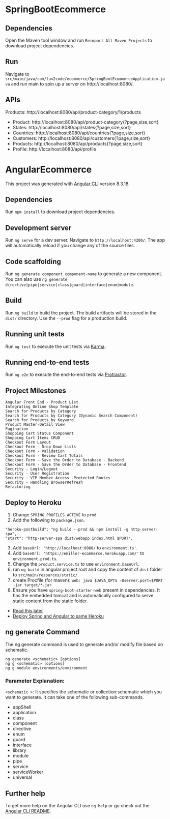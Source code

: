 # SpringBootEcommerce

## Dependencies

Open the Maven tool window and run `Reimport All Maven Projects` to download project dependencies.

## Run

Navigate to `src/main/java/com/luv2code/ecommerce/SpringBootEcommerceApplication.java` and run main to spin up a server on http://localhost:8080/.

## APIs

Products: http://localhost:8080/api/product-category/1/products

* Product: http://localhost:8080/api/product-category{?page,size,sort}
* States: http://localhost:8080/api/states{?page,size,sort}
* Countries: http://localhost:8080/api/countries{?page,size,sort}
* Customers: http://localhost:8080/api/customers{?page,size,sort}
* Products: http://localhost:8080/api/products{?page,size,sort}
* Profile: http://localhost:8080/api/profile

# AngularEcommerce

This project was generated with [Angular CLI](https://github.com/angular/angular-cli) version 8.3.18.

## Dependencies

Run `npm install` to download project dependencies.

## Development server

Run `ng serve` for a dev server. Navigate to `http://localhost:4200/`. The app will automatically reload if you change any of the source files.

## Code scaffolding

Run `ng generate component component-name` to generate a new component. You can also use `ng generate directive|pipe|service|class|guard|interface|enum|module`.

## Build

Run `ng build` to build the project. The build artifacts will be stored in the `dist/` directory. Use the `--prod` flag for a production build.

## Running unit tests

Run `ng test` to execute the unit tests via [Karma](https://karma-runner.github.io).

## Running end-to-end tests

Run `ng e2e` to execute the end-to-end tests via [Protractor](http://www.protractortest.org/).

## Project Milestones

```gherkin
Angular Front End - Product List
Integrating Online Shop Template
Search for Products by Category
Search for Products by Category (Dynamic Search Component)
Search for Products by Keyword
Product Master-Detail View
Pagination
Shopping Cart Status Component
Shopping Cart Items CRUD
Checkout Form Layout
Checkout Form - Drop-Down Lists
Checkout Form - Validation
Checkout Form - Review Cart Totals
Checkout Form - Save the Order to Database - Backend
Checkout Form - Save the Order to Database - Frontend
Security - Login/Logout
Security - User Registration
Security - VIP Member Access -Protected Routes
Security - Handling BrowserRefresh
Refactoring
```

## Deploy to Heroku

1. Change `SPRING_PROFILES_ACTIVE` to `prod`.
1. Add the following to `package.json`.
```aidl
"heroku-postbuild": "ng build --prod && npm install -g http-server-spa",
"start": "http-server-spa dist/webapp index.html $PORT",
```
3. Add `baseUrl: 'http://localhost:8080/` to `environment.ts'`.
1. Add `baseUrl: 'https://emiller-ecommerce.herokuapp.com/'` to `environment.prod.ts`.
1. Change the `product.service.ts` to use `environment.baseUrl`.
1. run `ng build` in angular project root and copy the content of `dist` folder to `src/main/resources/static/`.
1. create Procfile (for maven): `web: java $JAVA_OPTS -Dserver.port=$PORT -jar target/*.jar`
1. Ensure you have `spring-boot-starter-web` present in dependencies. It has the embedded tomcat and is automatically configured to serve static content from the static folder.


* [Read this later](https://dasunpubudu.wordpress.com/2018/04/17/deploying-spring-angular-mast-stack-application-in-heroku/)
* [Deploy Spring and Angular to same Heroku](https://stackoverflow.com/questions/44831611/spring-boot-angular-2-heroku-deployment)


## ng generate Command

The ng generate command is used to generate and/or modify file based on schematic.

```
ng generate <schematic> [options]  
ng g <schematic> [options]  
ng g module environments/environment
```
### Parameter Explanation:
`<schematic >`: It specifies the schematic or collection:schematic which you want to generate. It can take one of the following sub-commands.

* appShell
* application
* class
* component
* directive
* enum
* guard
* interface
* library
* module
* pipe
* service
* serviceWorker
* universal

## Further help

To get more help on the Angular CLI use `ng help` or go check out the [Angular CLI README](https://github.com/angular/angular-cli/blob/master/README.md).
